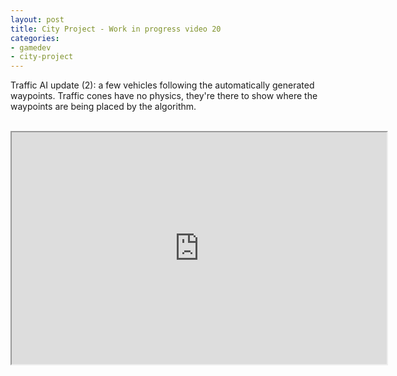 ```yaml
---
layout: post
title: City Project - Work in progress video 20
categories:
- gamedev
- city-project
---
```


Traffic AI update (2): a few vehicles following the automatically generated waypoints. Traffic cones have no physics, they're there to show where the waypoints are being placed by the algorithm.<br /><br /><div style="text-align: center;"><iframe height="371" src="http://www.youtube.com/embed/riicGp4O3sI?theme=dark" width="600"></iframe><br /></div>